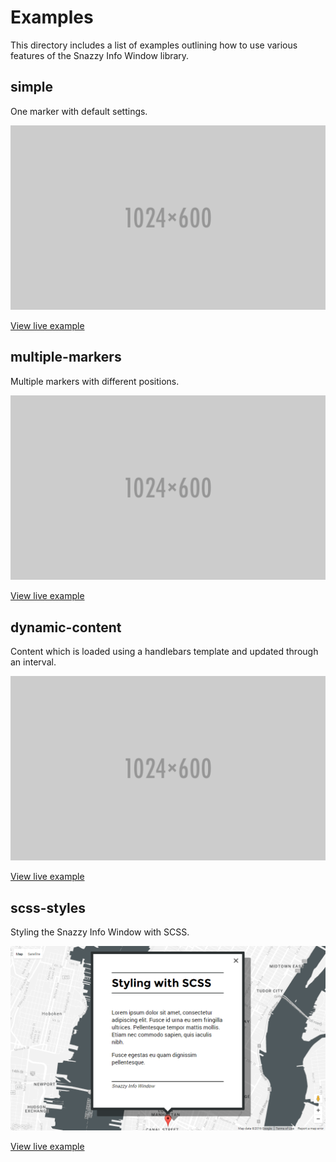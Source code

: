 # Examples

This directory includes a list of examples outlining how to use various features
of the Snazzy Info Window library.

## simple

One marker with default settings.

![Screenshot][simple-screenshot]

[View live example][simple]

[simple-screenshot]: simple/screenshot.png "Screenshot"
[simple]: https://rawgit.com/atmist/snazzy-info-window/master/examples/simple/index.html

## multiple-markers

Multiple markers with different positions.

![Screenshot][multiple-screenshot]

[View live example][multiple]

[multiple-screenshot]: multiple-markers/screenshot.png "Screenshot"
[multiple]: https://rawgit.com/atmist/snazzy-info-window/master/examples/multiple-markers/index.html

## dynamic-content

Content which is loaded using a handlebars template and updated through an interval.

![Screenshot][dynamic-content-screenshot]

[View live example][dynamic-content]

[dynamic-content-screenshot]: dynamic-content/screenshot.png "Screenshot"
[dynamic-content]: https://rawgit.com/atmist/snazzy-info-window/master/examples/dynamic-content/index.html

## scss-styles

Styling the Snazzy Info Window with SCSS.

![Screenshot][scss-styles-screenshot]

[View live example][scss-styles]

[scss-styles-screenshot]: scss-styles/screenshot.png "Screenshot"
[scss-styles]: https://rawgit.com/atmist/snazzy-info-window/master/examples/scss-styles/index.html
